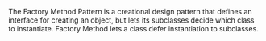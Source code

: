 The Factory Method Pattern is a creational design pattern that defines an interface for creating an object, but lets its subclasses decide which class to instantiate. Factory Method lets a class defer instantiation to subclasses.
